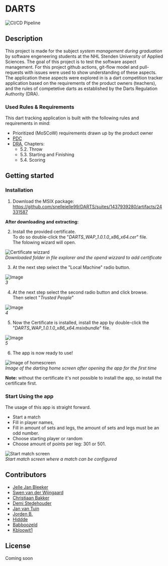 # DARTS
![CI/CD Pipeline](https://github.com/snellejelle99/DARTS/workflows/CI/CD%20Pipeline/badge.svg)

## Description
This project is made for the subject *system management during graduation* by software engeneering students at the NHL Stenden University of Applied Sciences. 
The goal of this project is to test the software aspect management. 
For this project github actions, git-flow model and pull-requests with issues were used to show understanding of these aspects. 
The application these aspects were explored in is a dart competition tracker application based on the requirements of the product owners (teachers), and the rules of competetive darts as established by the Darts Regulation Authority (DRA).

### Used Rules & Requirements
This dart tracking application is built with the following rules and requirements in mind:
- Prioritized (MoSCoW) requirements drawn up by the product owner 
- [PDC](https://www.pdc.tv/players/rules-darts)
- [DRA](http://www.thedra.co.uk/wp-content/uploads/2015/01/DRA-Rules-final-140115.pdf), Chapters:
  - 5.2. Throw
  - 5.3. Starting and Finishing 
  - 5.4. Scoring

## Getting started

### Installation
1. Download the MSIX package: https://github.com/snellejelle99/DARTS/suites/1437939280/artifacts/24331587 

**After downloading and extracting:**

2. Install the provided certificate.   
To do so double-click the "*DARTS_WAP_1.0.1.0_x86_x64.cer*" file.  
The folowing wizard will open.

![Certificate wizzard](https://i.ibb.co/vsrVdyc/install-Cert.jpg)  
*Downloaded folder in file explorer and the opend wizzard to add certificate*

3.  At the next step select the "Local Machine" radio button.

![Image](https://i.ibb.co/vZq6YWP/install-Cert2.jpg)  
*3*

4. At the next step select the second radio button and click browse.  
Then select "*Trusted People*"

![Image](https://i.ibb.co/c8WxDgV/install-Cert3.jpg)  
*4*

5. Now the Certificate is installed, install the app by double-click the "*DARTS_WAP_1.0.1.0_x86_x64.msixbundle*" file.

![Image](https://i.ibb.co/9sYYWyT/install-App.jpg)  
*5*

6. The app is now ready to use!

![Image of homescreen](https://i.ibb.co/pZ2B0mN/installed.jpg)  
*Image of the darting home screen after opening the app for the first time*

**Note:** without the certificate it's not possible to install the app, so install the certificate first.

### Start Using the app
The usage of this app is straight forward.

- Start a match
- Fill in player names, 
- Fill in amount of sets and legs, the amount of sets and legs must be an odd number.
- Choose starting player or random
- Choose amount of points per leg: 301 or 501.  

![Start match screen](https://i.ibb.co/JjJrHtn/enterdata.jpg)  
*Start match screen where a match can be configured*

## Contributors
- [Jelle Jan Bleeker](https://github.com/snellejelle99)
- [Swen van der Wijngaard](https://github.com/SwenvdWijngaard)
- [Christiaan Bakker](https://github.com/skiephole)
- [Demi Stedehouder](https://github.com/demistedehouder)
- [Jan van Tuin](https://github.com/Janvdtuin)
- [Jorden B.](https://github.com/jorden-b)
- [Hiddde](https://github.com/hiddedv9)
- [Babboozeld](https://github.com/Babboozeld)
- [Kbloowit1](https://github.com/Kbloowit1)

## License
Coming soon
